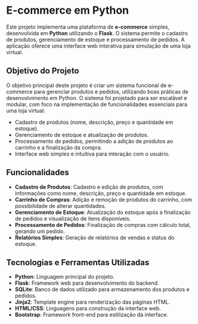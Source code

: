 # E-commerce em Python

Este projeto implementa uma plataforma de **e-commerce** simples, desenvolvida em **Python** utilizando o **Flask**. O sistema permite o cadastro de produtos, gerenciamento de estoque e processamento de pedidos. A aplicação oferece uma interface web interativa para simulação de uma loja virtual.

## Objetivo do Projeto

O objetivo principal deste projeto é criar um sistema funcional de e-commerce para gerenciar produtos e pedidos, utilizando boas práticas de desenvolvimento em Python. O sistema foi projetado para ser escalável e modular, com foco na implementação de funcionalidades essenciais para uma loja virtual:

- Cadastro de produtos (nome, descrição, preço e quantidade em estoque).
- Gerenciamento de estoque e atualização de produtos.
- Processamento de pedidos, permitindo a adição de produtos ao carrinho e a finalização da compra.
- Interface web simples e intuitiva para interação com o usuário.

## Funcionalidades

- **Cadastro de Produtos**: Cadastro e edição de produtos, com informações como nome, descrição, preço e quantidade em estoque.
- **Carrinho de Compras**: Adição e remoção de produtos do carrinho, com possibilidade de alterar quantidades.
- **Gerenciamento de Estoque**: Atualização do estoque após a finalização de pedidos e visualização de itens disponíveis.
- **Processamento de Pedidos**: Finalização de compras com cálculo total, gerando um pedido.
- **Relatórios Simples**: Geração de relatórios de vendas e status do estoque.

## Tecnologias e Ferramentas Utilizadas

- **Python**: Linguagem principal do projeto.
- **Flask**: Framework web para desenvolvimento do backend.
- **SQLite**: Banco de dados utilizado para armazenamento dos produtos e pedidos.
- **Jinja2**: Template engine para renderização das páginas HTML.
- **HTML/CSS**: Linguagens para construção da interface web.
- **Bootstrap**: Framework front-end para estilização da interface.

